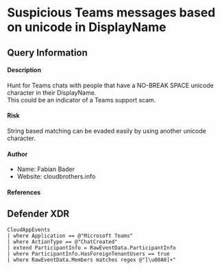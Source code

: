 # Suspicious Teams messages based on unicode in DisplayName

## Query Information

#### Description

Hunt for Teams chats with people that have a NO-BREAK SPACE unicode character in their DisplayName. \
This could be an indicator of a Teams support scam.

#### Risk

String based matching can be evaded easily by using another unicode character.

#### Author

- Name: Fabian Bader
- Website: cloudbrothers.info

#### References

## Defender XDR
```KQL
CloudAppEvents
| where Application == @"Microsoft Teams"
| where ActionType == @"ChatCreated"
| extend ParticipantInfo = RawEventData.ParticipantInfo
| where ParticipantInfo.HasForeignTenantUsers == true
| where RawEventData.Members matches regex @"[\u00A0]+"
```

